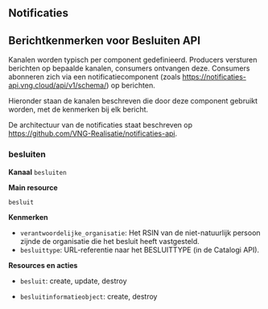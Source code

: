 ## Notificaties
## Berichtkenmerken voor Besluiten API

Kanalen worden typisch per component gedefinieerd. Producers versturen berichten op bepaalde kanalen,
consumers ontvangen deze. Consumers abonneren zich via een notificatiecomponent (zoals <a href="https://notificaties-api.vng.cloud/api/v1/schema/" rel="nofollow">https://notificaties-api.vng.cloud/api/v1/schema/</a>) op berichten.

Hieronder staan de kanalen beschreven die door deze component gebruikt worden, met de kenmerken bij elk bericht.

De architectuur van de notificaties staat beschreven op <a href="https://github.com/VNG-Realisatie/notificaties-api" rel="nofollow">https://github.com/VNG-Realisatie/notificaties-api</a>.


### besluiten

**Kanaal**
`besluiten`

**Main resource**

`besluit`



**Kenmerken**

* `verantwoordelijke_organisatie`: Het RSIN van de niet-natuurlijk persoon zijnde de organisatie die het besluit heeft vastgesteld.
* `besluittype`: URL-referentie naar het BESLUITTYPE (in de Catalogi API).

**Resources en acties**


* <code>besluit</code>: create, update, destroy

* <code>besluitinformatieobject</code>: create, destroy


